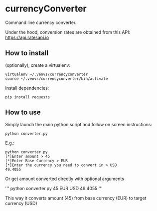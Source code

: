 # currencyConverter

Command line currency converter. 

Under the hood, conversion rates are obtained from this API: https://api.ratesapi.io

## How to install

(optionally), create a virtualenv: 

```
virtualenv ~/.venvs/currencyconverter
source ~/.venvs/currencyconverter/bin/activate
```

Install dependencies: 

```
pip install requests
```


## How to use


Simply launch the main python script and follow on screen instructions: 
```
python converter.py 
```

E.g.:

```
python converter.py 
[*]Enter amount > 45
[*]Enter Base Currency > EUR
[*]Enter the currency you need to convert in > USD
49.4055
```

Or get amount converted directly with optional arguments

'''
python converter.py 45 EUR USD
49.4055
'''

This way it converts amount (45) from base currency (EUR) to target currency (USD)